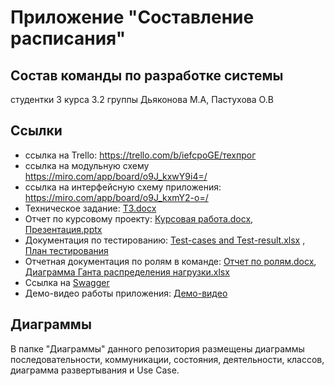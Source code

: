 # Приложение "Составление расписания"
## Состав команды по разработке системы
студентки 3 курса 3.2 группы 
Дьяконова М.А, Пастухова О.В
## Ссылки
* ссылка на Trello: https://trello.com/b/iefcpoGE/техпрог
* ссылка на модульную схему https://miro.com/app/board/o9J_kxwY9i4=/
* ссылка на интерфейсную схему приложения: https://miro.com/app/board/o9J_kxmY2-o=/
* Техническое задание: [ТЗ.docx](https://github.com/MariyaDyakonova/Timetable/blob/master/%D0%A2%D0%97.docx)
* Отчет по курсовому проекту: [Курсовая работа.docx](https://github.com/MariyaDyakonova/Timetable/blob/master/%D0%9A%D1%83%D1%80%D1%81%D0%BE%D0%B2%D0%B0%D1%8F%20%D1%80%D0%B0%D0%B1%D0%BE%D1%82%D0%B0.docx), [Презентация.pptx](https://github.com/MariyaDyakonova/Timetable/blob/master/%D0%9F%D1%80%D0%B5%D0%B7%D0%B5%D0%BD%D1%82%D0%B0%D1%86%D0%B8%D1%8F%20%D0%A2%D0%9F.pptx)
* Документация по тестированию: [Test-cases and Test-result.xlsx](https://github.com/MariyaDyakonova/Timetable/blob/master/Test-cases%20and%20Test-result.xlsx) , [План тестирования](https://github.com/MariyaDyakonova/Timetable/blob/master/%D0%9F%D0%BB%D0%B0%D0%BD%20%D1%82%D0%B5%D1%81%D1%82%D0%B8%D1%80%D0%BE%D0%B2%D0%B0%D0%BD%D0%B8%D1%8F.docx)
* Отчетная документация по ролям в команде: [Отчет по ролям.docx](https://github.com/MariyaDyakonova/Timetable/blob/master/%D0%9E%D1%82%D1%87%D0%B5%D1%82%20%D0%BF%D0%BE%20%D1%80%D0%BE%D0%BB%D1%8F%D0%BC.docx), [Диаграмма Ганта распределения нагрузки.xlsx](https://github.com/MariyaDyakonova/Timetable/blob/master/%D0%94%D0%B8%D0%B0%D0%B3%D1%80%D0%B0%D0%BC%D0%BC%D0%B0%20%D0%93%D0%B0%D0%BD%D1%82%D0%B0%20%D1%80%D0%B0%D1%81%D0%BF%D1%80%D0%B5%D0%B4%D0%B5%D0%BB%D0%B5%D0%BD%D0%B8%D1%8F%20%D0%BD%D0%B0%D0%B3%D1%80%D1%83%D0%B7%D0%BA%D0%B8.xlsx)
* Ссылка на [Swagger](http://timetableom.gearhostpreview.com/swagger/ui/index)
* Демо-видео работы приложения: [Демо-видео](https://youtu.be/MzltO6t-oPQ)
## Диаграммы
В папке "Диаграммы" данного репозитория размещены диаграммы последовательности, коммуникации, состояния, деятельности, классов, диаграмма развертывания и Use Case.


